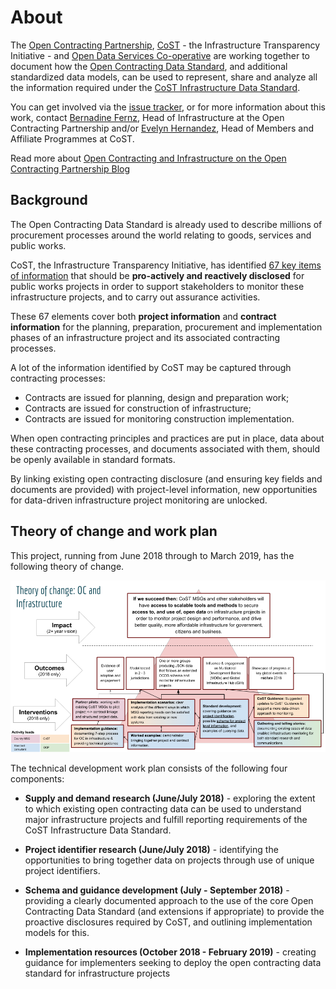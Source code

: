 # About

The [Open Contracting Partnership](http://www.open-contracting.org), [CoST](http://www.constructiontransparency.org/) - the Infrastructure Transparency Initiative - and [Open Data Services Co-operative](http://www.opendataservices.coop) are working together to document how the [Open Contracting Data Standard](https://standard.open-contracting.org), and additional standardized data models, can be used to represent, share and analyze all the information required under the [CoST Infrastructure Data Standard](http://infrastructuretransparency.org/wp-content/uploads/2018/06/36_List_of_CoST_Project_Information.pdf).

You can get involved via the [issue tracker](https://github.com/open-contracting/infrastructure), or for more information about this work, contact [Bernadine Fernz](mailto:bfernz@open-contracting.org), Head of Infrastructure at the Open Contracting Partnership and/or [Evelyn Hernandez](mailto:e.hernandez@constructiontransparency.org), Head of Members and Affiliate Programmes at CoST.

Read more about [Open Contracting and Infrastructure on the Open Contracting Partnership Blog](https://www.open-contracting.org/tag/infrastructure/)

## Background

The Open Contracting Data Standard is already used to describe millions of procurement processes around the world relating to goods, services and public works.

CoST, the Infrastructure Transparency Initiative, has identified [67 key items of information](http://infrastructuretransparency.org/wp-content/uploads/2018/06/36_List_of_CoST_Project_Information.pdf) that should be **pro-actively and reactively disclosed** for public works projects in order to support stakeholders to monitor these infrastructure projects, and to carry out assurance activities.

These 67 elements cover both **project information** and **contract information** for the planning, preparation, procurement and implementation phases of an infrastructure project and its associated contracting processes.

A lot of the information identified by CoST may be captured through contracting processes:

* Contracts are issued for planning, design and preparation work;
* Contracts are issued for construction of infrastructure;
* Contracts are issued for monitoring construction implementation.

When open contracting principles and practices are put in place, data about these contracting processes, and documents associated with them, should be openly available in standard formats.

By linking existing open contracting disclosure (and ensuring key fields and documents are provided) with project-level information, new opportunities for data-driven infrastructure project monitoring are unlocked.

## Theory of change and work plan

This project, running from June 2018 through to March 2019, has the following theory of change.

![Theory of Change](_static/images/OC-CoST-TheoryOfChange-June2018.png)

The technical development work plan consists of the following four components:

* **Supply and demand research (June/July 2018)** - exploring the extent to which existing open contracting data can be used to understand major infrastructure projects and fulfill reporting requirements of the CoST Infrastructure Data Standard.

* **Project identifier research (June/July 2018)** - identifying the opportunities to bring together data on projects through use of unique project identifiers.

* **Schema and guidance development (July - September 2018)** - providing a clearly documented approach to the use of the core Open Contracting Data Standard (and extensions if appropriate) to provide the proactive disclosures required by CoST, and outlining implementation models for this.

* **Implementation resources (October 2018 - February 2019)** - creating guidance for implementers seeking to deploy the open contracting data standard for infrastructure projects
